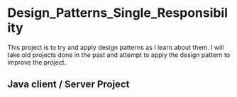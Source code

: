 # Design_Patterns_Single_Responsibility
This project is to try and apply design patterns as I learn about them. I will take old projects done in the past and attempt to apply the design pattern to improve the project.

## Java client / Server Project